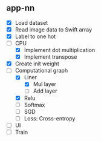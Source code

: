 ## app-nn

- [x] Load dataset
- [x] Read image data to Swift array
- [x] Label to one hot
- [ ] CPU
  - [x] Implement dot multiplication
  - [x] Implement transpose
- [x] Create init weight
- [ ] Computational graph
  - [x] Liner
    - [x] Mul layer
    - [ ] Add layer
  - [x] Relu
  - [ ] Softmax
  - [ ] SGD
  - [ ] Loss: Cross-entropy
- [ ] UI
- [ ] Train
